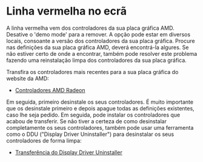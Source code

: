 # Linha vermelha no ecrã

A linha vermelha vem dos controladores da sua placa gráfica AMD. Desative o 'demo mode' para a remover. A opção pode estar em diversos locais, consoante a versão dos controladores da sua placa gráfica. Procure nas definições da sua placa gráfica AMD, deverá encontrá-la algures. Se não estiver certo de onde a encontrar, também pode resolver este problema fazendo uma reinstalação limpa dos controladores da sua placa gráfica.

Transfira os controladores mais recentes para a sua placa gráfica do website da AMD:

* [Controladores AMD Radeon](https://www.amd.com/support)

Em seguida, primeiro desinstale os seus controladores. É muito importante que os desinstale primeiro e depois apague todas as definições existentes, caso lhe seja pedido. Em seguida, pode instalar os controladores que acabou de transferir. Se não tiver a certeza de como desinstalar completamente os seus controladores, também pode usar uma ferramenta como o DDU ("Display Driver Uninstaller") para desinstalar os seus controladores de forma limpa:

* [Transferência do Display Driver Uninstaller](https://www.guru3d.com/files-details/display-driver-uninstaller-download.html)